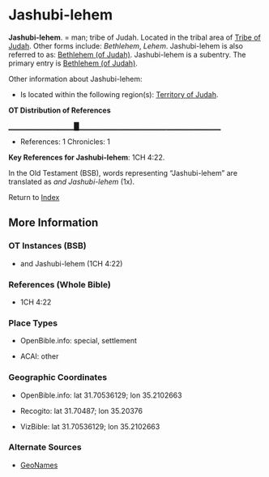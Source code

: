 # Jashubi-lehem
**Jashubi-lehem**. 
= man; tribe of Judah. 
Located in the tribal area of [Tribe of Judah](../../../groups/md/acai/Judah.md). 
Other forms include: 
*Bethlehem*, *Lehem*. 
Jashubi-lehem is also referred to as: 
[Bethlehem (of Judah)](Bethlehem.md). 
Jashubi-lehem is a subentry. The primary entry is 
[Bethlehem (of Judah)](Bethlehem.md). 




Other information about Jashubi-lehem:


* Is located within the following region(s): 
[Territory of Judah](TerritoryOfJudah.md). 


**OT Distribution of References**

▁▁▁▁▁▁▁▁▁▁▁▁█▁▁▁▁▁▁▁▁▁▁▁▁▁▁▁▁▁▁▁▁▁▁▁▁▁▁
* References: 1 Chronicles: 1



**Key References for Jashubi-lehem**: 
1CH 4:22. 


In the Old Testament (BSB), words representing “Jashubi-lehem” are translated as 
*and Jashubi-lehem* (1x). 




Return to [Index](00-Index.md)

## More Information

### OT Instances (BSB)

* and Jashubi-lehem (1CH 4:22)



### References (Whole Bible)

* 1CH 4:22


### Place Types

* OpenBible.info: special, settlement

* ACAI: other



### Geographic Coordinates

* OpenBible.info: lat 31.70536129; lon 35.2102663

* Recogito: lat 31.70487; lon 35.20376

* VizBible: lat 31.70536129; lon 35.2102663



### Alternate Sources

* [GeoNames](http://sws.geonames.org/284315)



